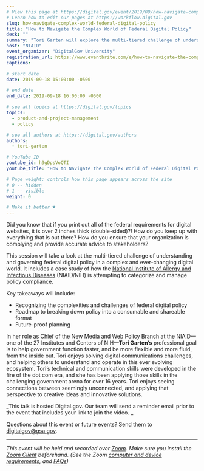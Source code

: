 ```yaml
---
# View this page at https://digital.gov/event/2019/09/how-navigate-complex-world-federal-digital
# Learn how to edit our pages at https://workflow.digital.gov
slug: how-navigate-complex-world-federal-digital-policy
title: "How to Navigate the Complex World of Federal Digital Policy"
deck: ""
summary: "Tori Garten will explore the multi-tiered challenge of understanding and governing federal digital policy in a complex and ever-changing digital world."
host: "NIAID"
event_organizer: "DigitalGov University"
registration_url: https://www.eventbrite.com/e/how-to-navigate-the-complex-world-of-federal-digital-policy-registration-72160535103
captions: 

# start date
date: 2019-09-18 15:00:00 -0500

# end date
end_date: 2019-09-18 16:00:00 -0500

# see all topics at https://digital.gov/topics
topics: 
  - product-and-project-management
  - policy

# see all authors at https://digital.gov/authors
authors: 
  - tori-garten

# YouTube ID
youtube_id: h9gDpsVoQTI
youtube_title: "How to Navigate the Complex World of Federal Digital Policy"

# Page weight: controls how this page appears across the site
# 0 -- hidden
# 1 -- visible
weight: 0

# Make it better ♥
---
```


Did you know that if you print out all of the federal requirements for digital websites, it is over 2 inches thick (double-sided)?! How do you keep up with everything that is out there? How do you ensure that your organization is complying and provide accurate advice to stakeholders? 

This session will take a look at the multi-tiered challenge of understanding and governing federal digital policy in a complex and ever-changing digital world. It includes a case study of how the [National Institute of Allergy and Infectious Diseases](https://www.niaid.nih.gov/) (NIAID/NIH) is attempting to categorize and manage policy compliance. 

Key takeaways will include:

- Recognizing the complexities and challenges of federal digital policy 
- Roadmap to breaking down policy into a consumable and shareable format 
- Future-proof planning 

In her role as Chief of the New Media and Web Policy Branch at the NIAID&mdash;one of the 27 Institutes and Centers of NIH&mdash;**Tori Garten’s** professional goal is to help government function faster, and be more flexible and more fluid, from the inside out. Tori enjoys solving digital communications challenges, and helping others to understand and operate in this ever evolving ecosystem. Tori’s technical and communication skills were developed in the fire of the dot com era, and she has been applying those skills in the challenging government arena for over 16 years. Tori enjoys seeing connections between seemingly unconnected, and applying that perspective to creative ideas and innovative solutions. 

_This talk is hosted Digital.gov. Our team will send a reminder email prior to the event that includes your link to join the video. _ 

Questions about this event or future events? Send them to [digitalgov@gsa.gov](mailto:digitalgov@gsa.gov). 

---

_This event will be held and recorded over [Zoom](https://www.zoom.us/). Make sure you install the [Zoom Client](https://zoom.us/download#client&#95;4meeting) beforehand. (See the Zoom [computer and device requirements](https://support.zoom.us/hc/en-us/articles/201362023-System-Requirements-for-PC-Mac-and-Linux), and [FAQs](https://support.zoom.us/hc/en-us/sections/200277708-Frequently-Asked-Questions))_
